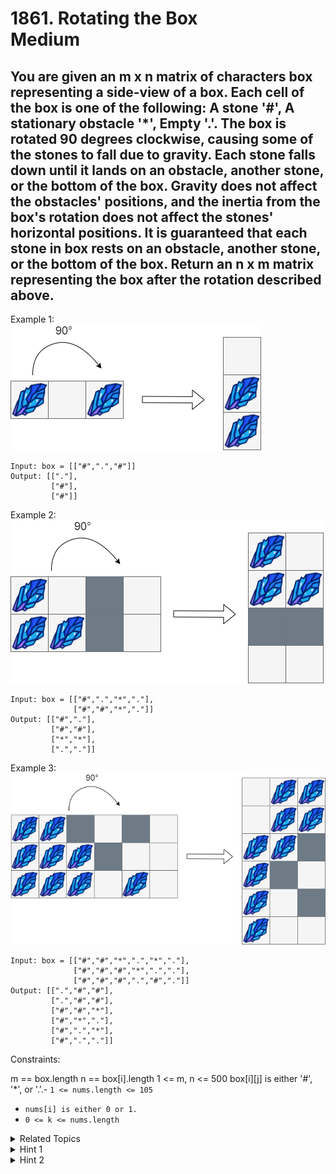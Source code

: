 # 1861. Rotating the Box<br> Medium

## You are given an m x n matrix of characters box representing a side-view of a box. Each cell of the box is one of the following: A stone '#', A stationary obstacle '*', Empty '.'. The box is rotated 90 degrees clockwise, causing some of the stones to fall due to gravity. Each stone falls down until it lands on an obstacle, another stone, or the bottom of the box. Gravity does not affect the obstacles' positions, and the inertia from the box's rotation does not affect the stones' horizontal positions. It is guaranteed that each stone in box rests on an obstacle, another stone, or the bottom of the box. Return an n x m matrix representing the box after the rotation described above.

Example 1: <br> 
<img src="assets/1.png">
```
Input: box = [["#",".","#"]]
Output: [["."],
         ["#"],
         ["#"]]
```

Example 2: <br> 
<img src="assets/2.png">
```
Input: box = [["#",".","*","."],
              ["#","#","*","."]]
Output: [["#","."],
         ["#","#"],
         ["*","*"],
         [".","."]]
```

Example 3: <br> 
<img src="assets/3.png">

```
Input: box = [["#","#","*",".","*","."],
              ["#","#","#","*",".","."],
              ["#","#","#",".","#","."]]
Output: [[".","#","#"],
         [".","#","#"],
         ["#","#","*"],
         ["#","*","."],
         ["#",".","*"],
         ["#",".","."]]
```

Constraints:

m == box.length
n == box[i].length
1 <= m, n <= 500
box[i][j] is either '#', '*', or '.'.-   `1 <= nums.length <= 105`
-   `nums[i] is either 0 or 1.`
-   `0 <= k <= nums.length`

<details>

<summary> Related Topics </summary>

-   `Sliding Window`
-   `Two Pointers`

</details>

<details>

<summary> Hint 1 </summary>
Rotate the box using the relation rotatedBox[i][j] = box[m - 1 - j][i].

</details>
<details>

<summary> Hint 2 </summary>
Start iterating from the bottom of the box and for each empty cell check if there is any stone above it with no obstacles between them.

</details>

